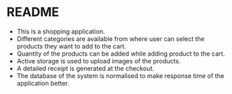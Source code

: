 # README

- This is a shopping application.
- Different categories are available from where user can select the products they want to add to the cart.
- Quantity of the products can be added while adding product to the cart.
- Active storage is used to upload images of the products.
- A detailed receipt is generated at the checkout. 
- The database of the system is normalised to make response time of the application better.

